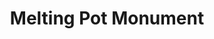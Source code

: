 ---
pid: LLA54
title: Melting Pot Monument
location_transcription: Malcolm X Park
zipcode: '19121'
outside_phl: 
neighborhood: Brewerytown
age: 
age_range: 
instagram: 
image_file_name: LLA_54.jpg
proposal_transcription: Maybe 9 wonderful monuments of amazing African American men
  and women from Philly. A monument that also bring all races together. We something
  uplifting at this time.
topic: African Americans,Culture,Inclusivity,Unity,Uplifting
topic_summary: 0, 0, 0, 0, 0
type: Other No Form
keywords_other: 
credit: Jalanda Small
image_labels: 
twitter: 
facebook: 
permalink: "/monuments/lla54/"
layout: item-page
---